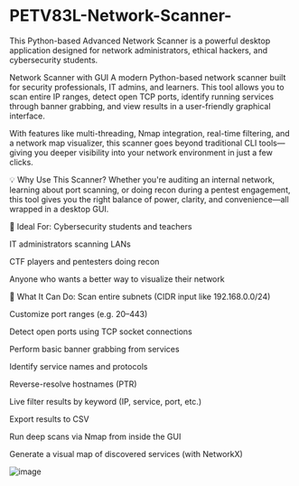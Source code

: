 # PETV83L-Network-Scanner-
This Python-based Advanced Network Scanner is a powerful desktop application designed for network administrators, ethical hackers, and cybersecurity students. 

Network Scanner with GUI
A modern Python-based network scanner built for security professionals, IT admins, and learners. This tool allows you to scan entire IP ranges, detect open TCP ports, identify running services through banner grabbing, and view results in a user-friendly graphical interface.

With features like multi-threading, Nmap integration, real-time filtering, and a network map visualizer, this scanner goes beyond traditional CLI tools—giving you deeper visibility into your network environment in just a few clicks.

💡 Why Use This Scanner?
Whether you're auditing an internal network, learning about port scanning, or doing recon during a pentest engagement, this tool gives you the right balance of power, clarity, and convenience—all wrapped in a desktop GUI.

🎯 Ideal For:
Cybersecurity students and teachers

IT administrators scanning LANs

CTF players and pentesters doing recon

Anyone who wants a better way to visualize their network

🔐 What It Can Do:
Scan entire subnets (CIDR input like 192.168.0.0/24)

Customize port ranges (e.g. 20–443)

Detect open ports using TCP socket connections

Perform basic banner grabbing from services

Identify service names and protocols

Reverse-resolve hostnames (PTR)

Live filter results by keyword (IP, service, port, etc.)

Export results to CSV

Run deep scans via Nmap from inside the GUI

Generate a visual map of discovered services (with NetworkX)

![image](https://github.com/user-attachments/assets/fe98ac35-510f-4c01-9ab1-9dde4b0d6e1f)

